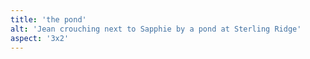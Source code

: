 ```yaml
---
title: 'the pond'
alt: 'Jean crouching next to Sapphie by a pond at Sterling Ridge'
aspect: '3x2'
---
```


